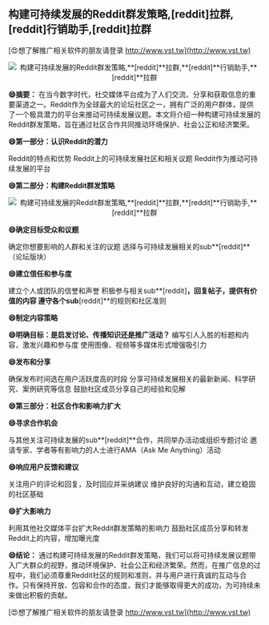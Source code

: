 ## **构建可持续发展的Reddit群发策略,**[reddit]**拉群,**[reddit]**行销助手,**[reddit]**拉群**

[😍想了解推广相关软件的朋友请登录 http://www.vst.tw](http://www.vst.tw)

 <center><img src="https://vst.tw/MP4/tuiguang/png/1.png" alt="构建可持续发展的Reddit群发策略,**[reddit]**拉群,**[reddit]**行销助手,**[reddit]**拉群"></center>

**😄摘要：**
在当今数字时代，社交媒体平台成为了人们交流、分享和获取信息的重要渠道之一。Reddit作为全球最大的论坛社区之一，拥有广泛的用户群体，提供了一个极具潜力的平台来推动可持续发展议题。本文将介绍一种构建可持续发展的Reddit群发策略，旨在通过社区合作共同推动环境保护、社会公正和经济繁荣。

**😄第一部分：认识Reddit的潜力**

Reddit的特点和优势
Reddit上的可持续发展社区和相关议题
Reddit作为推动可持续发展的平台

**😄第二部分：构建Reddit群发策略**

 <center><img src="https://vst.tw/MP4/tuiguang/png/1.png" alt="构建可持续发展的Reddit群发策略,**[reddit]**拉群,**[reddit]**行销助手,**[reddit]**拉群"></center>

**😄确定目标受众和议题**

确定你想要影响的人群和关注的议题
选择与可持续发展相关的sub**[reddit]**（论坛版块）

**😄建立信任和参与度**

建立个人或团队的信誉和声誉
积极参与相关sub**[reddit]**，回复帖子，提供有价值的内容
遵守各个sub**[reddit]**的规则和社区准则

**😄制定内容策略**

**😄明确目标：是启发讨论、传播知识还是推广活动？**
编写引人入胜的标题和内容，激发兴趣和参与度
使用图像、视频等多媒体形式增强吸引力

**😄发布和分享**

确保发布时间选在用户活跃度高的时段
分享可持续发展相关的最新新闻、科学研究、案例研究等信息
鼓励社区成员分享自己的经验和见解

**😄第三部分：社区合作和影响力扩大**

**😄寻求合作机会**

与其他关注可持续发展的sub**[reddit]**合作，共同举办活动或组织专题讨论
邀请专家、学者等有影响力的人士进行AMA（Ask Me Anything）活动

**😄响应用户反馈和建议**

关注用户的评论和回复，及时回应并采纳建议
维护良好的沟通和互动，建立稳固的社区基础

**😄扩大影响力**

利用其他社交媒体平台扩大Reddit群发策略的影响力
鼓励社区成员分享和转发Reddit上的内容，增加曝光度

**😄结论：**
通过构建可持续发展的Reddit群发策略，我们可以将可持续发展议题带入广大群众的视野，推动环境保护、社会公正和经济繁荣。然而，在推广信息的过程中，我们必须尊重Reddit社区的规则和准则，并与用户进行真诚的互动与合作。只有保持开放、包容和合作的态度，我们才能够取得更大的成功，为可持续未来做出积极的贡献。

[😍想了解推广相关软件的朋友请登录 http://www.vst.tw](http://www.vst.tw)



